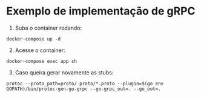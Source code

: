 # Exemplo de implementação de gRPC

1. Suba o container rodando:

```
docker-compose up -d
```

2. Acesse o container:

```
docker-compose exec app sh
```

3. Caso queira gerar novamente as stubs:

```
protoc --proto_path=proto/ proto/*.proto --plugin=$(go env GOPATH)/bin/protoc-gen-go-grpc --go-grpc_out=. --go_out=.
```

